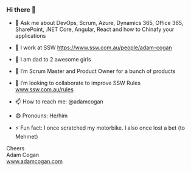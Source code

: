 ### Hi there 👋

* 💬 Ask me about DevOps, Scrum, Azure, Dynamics 365, Office 365, SharePoint, .NET Core, Angular, React and how to Chinafy your applications  
* 🔭 I work at SSW https://www.ssw.com.au/people/adam-cogan  
* 👭 I am dad to 2 awesome girls  
 
* 🌱 I’m Scrum Master and Product Owner for a bunch of products  
* 👯 I’m looking to collaborate to improve SSW Rules www.ssw.com.au/rules  
* 📫 How to reach me: @adamcogan  
* 😄 Pronouns: He/him  
* ⚡ Fun fact: I once scratched my motorbike. I also once lost a bet (to Mehmet)  

Cheers  
Adam Cogan  
www.adamcogan.com 
